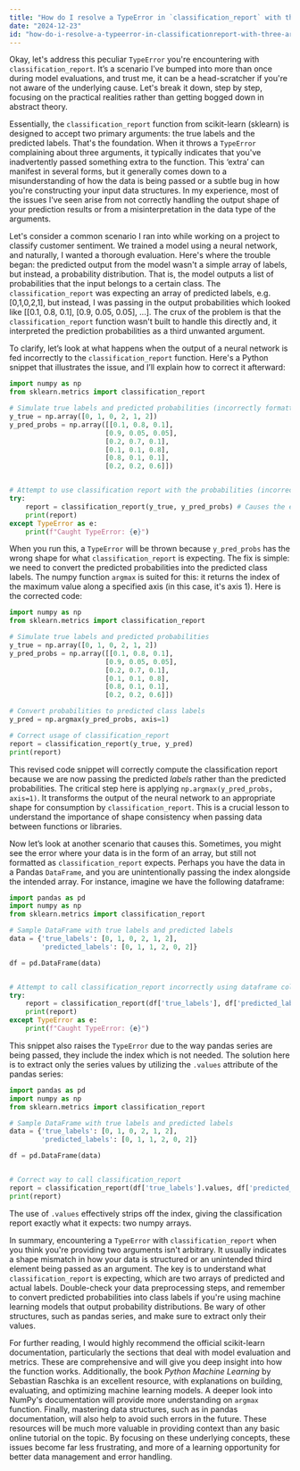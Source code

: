 ```yaml
---
title: "How do I resolve a TypeError in `classification_report` with three arguments when expecting two?"
date: "2024-12-23"
id: "how-do-i-resolve-a-typeerror-in-classificationreport-with-three-arguments-when-expecting-two"
---
```


Okay, let's address this peculiar `TypeError` you're encountering with `classification_report`. It’s a scenario I’ve bumped into more than once during model evaluations, and trust me, it can be a head-scratcher if you're not aware of the underlying cause. Let's break it down, step by step, focusing on the practical realities rather than getting bogged down in abstract theory.

Essentially, the `classification_report` function from scikit-learn (sklearn) is designed to accept two primary arguments: the true labels and the predicted labels. That's the foundation. When it throws a `TypeError` complaining about three arguments, it typically indicates that you've inadvertently passed something extra to the function. This ‘extra’ can manifest in several forms, but it generally comes down to a misunderstanding of how the data is being passed or a subtle bug in how you're constructing your input data structures. In my experience, most of the issues I've seen arise from not correctly handling the output shape of your prediction results or from a misinterpretation in the data type of the arguments.

Let's consider a common scenario I ran into while working on a project to classify customer sentiment. We trained a model using a neural network, and naturally, I wanted a thorough evaluation. Here's where the trouble began: the predicted output from the model wasn't a simple array of labels, but instead, a probability distribution. That is, the model outputs a list of probabilities that the input belongs to a certain class. The `classification_report` was expecting an array of predicted labels, e.g. \[0,1,0,2,1], but instead, I was passing in the output probabilities which looked like \[\[0.1, 0.8, 0.1], \[0.9, 0.05, 0.05], ...]. The crux of the problem is that the `classification_report` function wasn't built to handle this directly and, it interpreted the prediction probabilities as a third unwanted argument.

To clarify, let’s look at what happens when the output of a neural network is fed incorrectly to the `classification_report` function. Here's a Python snippet that illustrates the issue, and I’ll explain how to correct it afterward:

```python
import numpy as np
from sklearn.metrics import classification_report

# Simulate true labels and predicted probabilities (incorrectly formatted)
y_true = np.array([0, 1, 0, 2, 1, 2])
y_pred_probs = np.array([[0.1, 0.8, 0.1],
                        [0.9, 0.05, 0.05],
                        [0.2, 0.7, 0.1],
                        [0.1, 0.1, 0.8],
                        [0.8, 0.1, 0.1],
                        [0.2, 0.2, 0.6]])


# Attempt to use classification report with the probabilities (incorrect!)
try:
    report = classification_report(y_true, y_pred_probs) # Causes the error!
    print(report)
except TypeError as e:
    print(f"Caught TypeError: {e}")
```
When you run this, a `TypeError` will be thrown because `y_pred_probs` has the wrong shape for what `classification_report` is expecting. The fix is simple: we need to convert the predicted probabilities into the predicted class labels. The numpy function `argmax` is suited for this: it returns the index of the maximum value along a specified axis (in this case, it's axis 1). Here is the corrected code:

```python
import numpy as np
from sklearn.metrics import classification_report

# Simulate true labels and predicted probabilities
y_true = np.array([0, 1, 0, 2, 1, 2])
y_pred_probs = np.array([[0.1, 0.8, 0.1],
                        [0.9, 0.05, 0.05],
                        [0.2, 0.7, 0.1],
                        [0.1, 0.1, 0.8],
                        [0.8, 0.1, 0.1],
                        [0.2, 0.2, 0.6]])

# Convert probabilities to predicted class labels
y_pred = np.argmax(y_pred_probs, axis=1)

# Correct usage of classification_report
report = classification_report(y_true, y_pred)
print(report)
```

This revised code snippet will correctly compute the classification report because we are now passing the predicted *labels* rather than the predicted probabilities. The critical step here is applying `np.argmax(y_pred_probs, axis=1)`. It transforms the output of the neural network to an appropriate shape for consumption by `classification_report`. This is a crucial lesson to understand the importance of shape consistency when passing data between functions or libraries.

Now let’s look at another scenario that causes this. Sometimes, you might see the error where your data is in the form of an array, but still not formatted as `classification_report` expects. Perhaps you have the data in a Pandas `DataFrame`, and you are unintentionally passing the index alongside the intended array. For instance, imagine we have the following dataframe:

```python
import pandas as pd
import numpy as np
from sklearn.metrics import classification_report

# Sample DataFrame with true labels and predicted labels
data = {'true_labels': [0, 1, 0, 2, 1, 2],
        'predicted_labels': [0, 1, 1, 2, 0, 2]}

df = pd.DataFrame(data)


# Attempt to call classification_report incorrectly using dataframe columns
try:
    report = classification_report(df['true_labels'], df['predicted_labels']) # Raises the error
    print(report)
except TypeError as e:
    print(f"Caught TypeError: {e}")

```

This snippet also raises the `TypeError` due to the way pandas series are being passed, they include the index which is not needed. The solution here is to extract only the series values by utilizing the `.values` attribute of the pandas series:

```python
import pandas as pd
import numpy as np
from sklearn.metrics import classification_report

# Sample DataFrame with true labels and predicted labels
data = {'true_labels': [0, 1, 0, 2, 1, 2],
        'predicted_labels': [0, 1, 1, 2, 0, 2]}

df = pd.DataFrame(data)


# Correct way to call classification_report
report = classification_report(df['true_labels'].values, df['predicted_labels'].values)
print(report)

```
The use of `.values` effectively strips off the index, giving the classification report exactly what it expects: two numpy arrays.

In summary, encountering a `TypeError` with `classification_report` when you think you're providing two arguments isn't arbitrary. It usually indicates a shape mismatch in how your data is structured or an unintended third element being passed as an argument. The key is to understand what `classification_report` is expecting, which are two arrays of predicted and actual labels. Double-check your data preprocessing steps, and remember to convert predicted probabilities into class labels if you're using machine learning models that output probability distributions. Be wary of other structures, such as pandas series, and make sure to extract only their values.

For further reading, I would highly recommend the official scikit-learn documentation, particularly the sections that deal with model evaluation and metrics. These are comprehensive and will give you deep insight into how the function works. Additionally, the book *Python Machine Learning* by Sebastian Raschka is an excellent resource, with explanations on building, evaluating, and optimizing machine learning models. A deeper look into NumPy's documentation will provide more understanding on `argmax` function. Finally, mastering data structures, such as in pandas documentation, will also help to avoid such errors in the future. These resources will be much more valuable in providing context than any basic online tutorial on the topic. By focusing on these underlying concepts, these issues become far less frustrating, and more of a learning opportunity for better data management and error handling.
